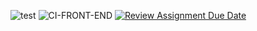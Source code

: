 ![test](https://github.com/avans-devops/avans-devops-2324-perrywilliam/actions/workflows/test.yml)
![CI-FRONT-END](https://github.com/avans-devops/avans-devops-2324-perrywilliam/actions/workflows/CI-API.yml/badge.svg)
[![Review Assignment Due Date](https://classroom.github.com/assets/deadline-readme-button-24ddc0f5d75046c5622901739e7c5dd533143b0c8e959d652212380cedb1ea36.svg)](https://classroom.github.com/a/B9F4RYVR)
